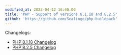 ```yaml
---
modified_at: 2023-04-12 16:00:00
title: 'PHP - Support of versions 8.1.18 and 8.2.5'
github: 'https://github.com/Scalingo/php-buildpack'
---
```


Changelogs:

* [PHP 8.1.18 Changelog](https://www.php.net/ChangeLog-8.php#8.1.18)
* [PHP 8.2.5 Changelog](https://www.php.net/ChangeLog-8.php#8.2.5)
